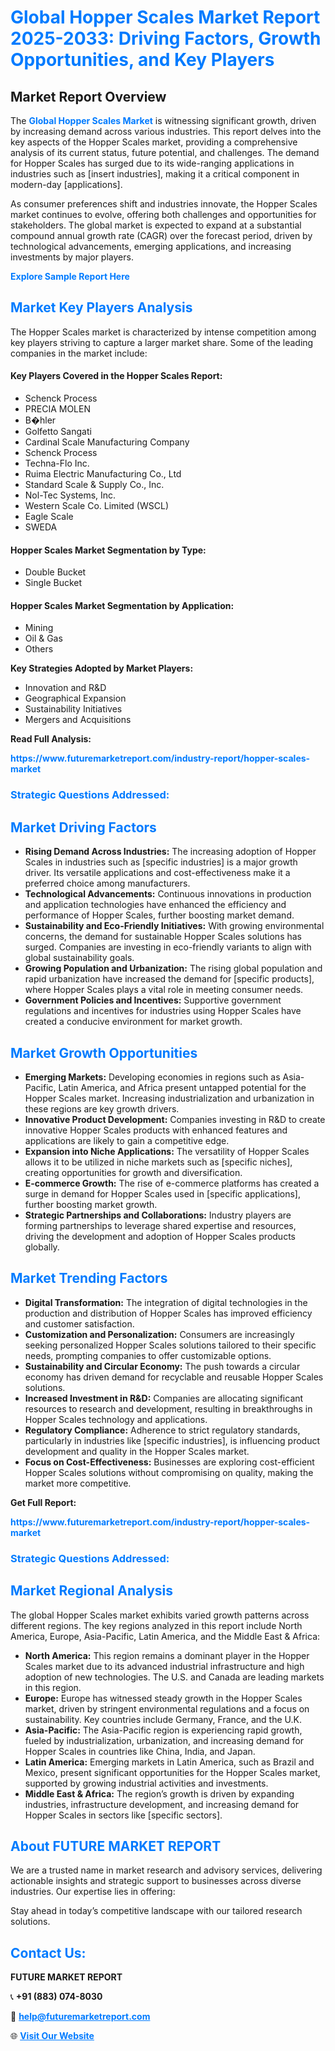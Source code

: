 <h1 style="color: #007BFF;">Global Hopper Scales Market Report 2025-2033: Driving Factors, Growth Opportunities, and Key Players</h1>

<section id="overview">
<h2>Market Report Overview</h2>
<p>The <a href="https://www.futuremarketreport.com/industry-report/hopper-scales-market" style="color: #007BFF; text-decoration: none;"><strong>Global Hopper Scales Market</strong></a> is witnessing significant growth, driven by increasing demand across various industries. This report delves into the key aspects of the Hopper Scales market, providing a comprehensive analysis of its current status, future potential, and challenges. The demand for Hopper Scales has surged due to its wide-ranging applications in industries such as [insert industries], making it a critical component in modern-day [applications].</p>
<p>As consumer preferences shift and industries innovate, the Hopper Scales market continues to evolve, offering both challenges and opportunities for stakeholders. The global market is expected to expand at a substantial compound annual growth rate (CAGR) over the forecast period, driven by technological advancements, emerging applications, and increasing investments by major players.</p>
</section>

<section id="overview">
<p><a href="https://www.futuremarketreport.com/request-sample/reportId=54953" style="color: #007BFF; text-decoration: none;"><strong>Explore Sample Report Here</strong></a></p>
</section>

<section id="key-players">
<h2 style="color: #007BFF;">Market Key Players Analysis</h2>
<p>The Hopper Scales market is characterized by intense competition among key players striving to capture a larger market share. Some of the leading companies in the market include:</p>
<h4>Key Players Covered in the Hopper Scales Report:</h4>
<ul><li>Schenck Process</li><li>PRECIA MOLEN</li><li>B�hler</li><li>Golfetto Sangati</li><li>Cardinal Scale Manufacturing Company</li><li>Schenck Process</li><li>Techna-Flo Inc.</li><li>Ruima Electric Manufacturing Co., Ltd</li><li>Standard Scale &amp; Supply Co., Inc.</li><li>Nol-Tec Systems, Inc.</li><li>Western Scale Co. Limited (WSCL)</li><li>Eagle Scale</li><li>SWEDA</li></ul>
<h4>Hopper Scales Market Segmentation by Type:</h4>
<ul><li>Double Bucket</li><li>Single Bucket</li></ul>

<h4>Hopper Scales Market Segmentation by Application:</h4>
<ul><li>Mining</li><li>Oil &amp; Gas</li><li>Others</li></ul>
<p><strong>Key Strategies Adopted by Market Players:</strong></p>
<ul>
<li>Innovation and R&D</li>
<li>Geographical Expansion</li>
<li>Sustainability Initiatives</li>
<li>Mergers and Acquisitions</li>
</ul>
</section>

<section>
<p><strong>Read Full Analysis: </strong></p><a href="https://www.futuremarketreport.com/industry-report/hopper-scales-market" style="color: #007BFF; text-decoration: none;"><strong>https://www.futuremarketreport.com/industry-report/hopper-scales-market</strong></a>
<h3 style="color: #007BFF;">Strategic Questions Addressed:</h3>
</section>

<section id="driving-factors">
<h2 style="color: #007BFF;">Market Driving Factors</h2>
<ul>
<li><strong>Rising Demand Across Industries:</strong> The increasing adoption of Hopper Scales in industries such as [specific industries] is a major growth driver. Its versatile applications and cost-effectiveness make it a preferred choice among manufacturers.</li>
<li><strong>Technological Advancements:</strong> Continuous innovations in production and application technologies have enhanced the efficiency and performance of Hopper Scales, further boosting market demand.</li>
<li><strong>Sustainability and Eco-Friendly Initiatives:</strong> With growing environmental concerns, the demand for sustainable Hopper Scales solutions has surged. Companies are investing in eco-friendly variants to align with global sustainability goals.</li>
<li><strong>Growing Population and Urbanization:</strong> The rising global population and rapid urbanization have increased the demand for [specific products], where Hopper Scales plays a vital role in meeting consumer needs.</li>
<li><strong>Government Policies and Incentives:</strong> Supportive government regulations and incentives for industries using Hopper Scales have created a conducive environment for market growth.</li>
</ul>
</section>

<section id="growth-opportunities">
<h2 style="color: #007BFF;">Market Growth Opportunities</h2>
<ul>
<li><strong>Emerging Markets:</strong> Developing economies in regions such as Asia-Pacific, Latin America, and Africa present untapped potential for the Hopper Scales market. Increasing industrialization and urbanization in these regions are key growth drivers.</li>
<li><strong>Innovative Product Development:</strong> Companies investing in R&D to create innovative Hopper Scales products with enhanced features and applications are likely to gain a competitive edge.</li>
<li><strong>Expansion into Niche Applications:</strong> The versatility of Hopper Scales allows it to be utilized in niche markets such as [specific niches], creating opportunities for growth and diversification.</li>
<li><strong>E-commerce Growth:</strong> The rise of e-commerce platforms has created a surge in demand for Hopper Scales used in [specific applications], further boosting market growth.</li>
<li><strong>Strategic Partnerships and Collaborations:</strong> Industry players are forming partnerships to leverage shared expertise and resources, driving the development and adoption of Hopper Scales products globally.</li>
</ul>
</section>

<section id="trending-factors">
<h2 style="color: #007BFF;">Market Trending Factors</h2>
<ul>
<li><strong>Digital Transformation:</strong> The integration of digital technologies in the production and distribution of Hopper Scales has improved efficiency and customer satisfaction.</li>
<li><strong>Customization and Personalization:</strong> Consumers are increasingly seeking personalized Hopper Scales solutions tailored to their specific needs, prompting companies to offer customizable options.</li>
<li><strong>Sustainability and Circular Economy:</strong> The push towards a circular economy has driven demand for recyclable and reusable Hopper Scales solutions.</li>
<li><strong>Increased Investment in R&D:</strong> Companies are allocating significant resources to research and development, resulting in breakthroughs in Hopper Scales technology and applications.</li>
<li><strong>Regulatory Compliance:</strong> Adherence to strict regulatory standards, particularly in industries like [specific industries], is influencing product development and quality in the Hopper Scales market.</li>
<li><strong>Focus on Cost-Effectiveness:</strong> Businesses are exploring cost-efficient Hopper Scales solutions without compromising on quality, making the market more competitive.</li>
</ul>
</section>

<section>
<p><strong>Get Full Report: </strong></p><a href="https://www.futuremarketreport.com/industry-report/hopper-scales-market" style="color: #007BFF; text-decoration: none;"><strong>https://www.futuremarketreport.com/industry-report/hopper-scales-market</strong></a>
<h3 style="color: #007BFF;">Strategic Questions Addressed:</h3>
</section>


<section id="regional-analysis">
<h2 style="color: #007BFF;">Market Regional Analysis</h2>
<p>The global Hopper Scales market exhibits varied growth patterns across different regions. The key regions analyzed in this report include North America, Europe, Asia-Pacific, Latin America, and the Middle East & Africa:</p>
<ul>
<li><strong>North America:</strong> This region remains a dominant player in the Hopper Scales market due to its advanced industrial infrastructure and high adoption of new technologies. The U.S. and Canada are leading markets in this region.</li>
<li><strong>Europe:</strong> Europe has witnessed steady growth in the Hopper Scales market, driven by stringent environmental regulations and a focus on sustainability. Key countries include Germany, France, and the U.K.</li>
<li><strong>Asia-Pacific:</strong> The Asia-Pacific region is experiencing rapid growth, fueled by industrialization, urbanization, and increasing demand for Hopper Scales in countries like China, India, and Japan.</li>
<li><strong>Latin America:</strong> Emerging markets in Latin America, such as Brazil and Mexico, present significant opportunities for the Hopper Scales market, supported by growing industrial activities and investments.</li>
<li><strong>Middle East & Africa:</strong> The region’s growth is driven by expanding industries, infrastructure development, and increasing demand for Hopper Scales in sectors like [specific sectors].</li>
</ul>
</section>

<footer>
<h2 style="color: #007BFF;">About FUTURE MARKET REPORT</h2>
<p>We are a trusted name in market research and advisory services, delivering actionable insights and strategic support to businesses across diverse industries. Our expertise lies in offering:</p>

<p>Stay ahead in today’s competitive landscape with our tailored research solutions.</p>

<h2 style="color: #007BFF;">Contact Us:</h2>
<p><strong>FUTURE MARKET REPORT</strong></p>
<p>📞 <strong>+91 (883) 074-8030</strong></p>
<p>📧 <strong><a href="mailto:help@futuremarketreport.com" style="color: #007BFF;">help@futuremarketreport.com</a></strong></p>
<p>🌐 <strong><a href="https://www.futuremarketreport.com/" style="color: #007BFF;">Visit Our Website</a></strong></p>
</footer>